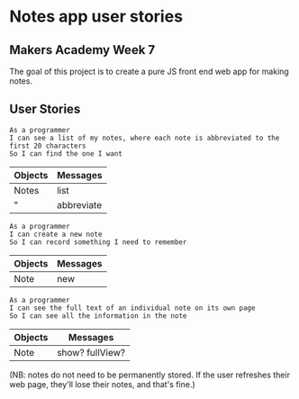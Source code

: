 # Notes app user stories

## Makers Academy Week 7

The goal of this project is to create a pure JS front end web app for making notes.

## User Stories
```
As a programmer
I can see a list of my notes, where each note is abbreviated to the first 20 characters
So I can find the one I want
```
Objects | Messages
-|-
Notes | list
 " | abbreviate

```
As a programmer
I can create a new note
So I can record something I need to remember
```
Objects | Messages
-|-
Note | new
```
As a programmer
I can see the full text of an individual note on its own page
So I can see all the information in the note
```
Objects | Messages
-|-
Note | show? fullView?

(NB: notes do not need to be permanently stored.  If the user refreshes their web page, they'll lose their notes, and that's fine.)
